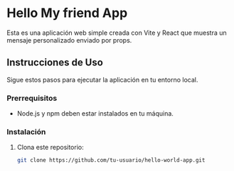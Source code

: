 # Hello My friend App

Esta es una aplicación web simple creada con Vite y React que muestra un mensaje personalizado enviado por props.

## Instrucciones de Uso

Sigue estos pasos para ejecutar la aplicación en tu entorno local.

### Prerrequisitos

- Node.js y npm deben estar instalados en tu máquina.

### Instalación

1. Clona este repositorio:

   ```bash
   git clone https://github.com/tu-usuario/hello-world-app.git
